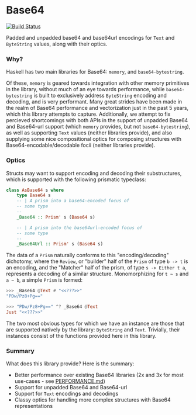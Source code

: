# Base64

[![Build Status](https://travis-ci.com/emilypi/base64.svg?branch=master)](https://travis-ci.com/emilypi/base64)

Padded and unpadded base64 and base64url encodings for `Text` and `ByteString` values, along with their optics.


### Why?

Haskell has two main libraries for Base64: `memory`, and `base64-bytestring`.

Of these, `memory` is geared towards integration with other memory primitives in the library, without much of an eye towards performance, while `base64-bytestring` is built to exclusively address `ByteString` encoding and decoding, and is very performant. Many great strides have been made in the realm of Base64 performance and vectorization just in the past 5 years, which this library attempts to capture. Additionally, we attempt to fix percieved shortcomings with both APIs in the support of unpadded Base64 and Base64-url support (which `memory` provides, but not `base64-bytestring`), as well as supporting `Text` values (neither libraries provide), and also supplying some nice compositional optics for composing structures with Base64-encodable/decodable focii (neither libraries provide).

### Optics

Structs may want to support encoding and decoding their substructures, which is supported with the following prismatic typeclass:

```haskell
class AsBase64 s where
    type Base64 s
    -- | A prism into a base64-encoded focus of
    -- some type
    --
    _Base64 :: Prism' s (Base64 s)

    -- | A prism into the base64url-encoded focus of
    -- some type
    --
    _Base64Url :: Prism' s (Base64 s)
```

The data of a `Prism` naturally conforms to this "encoding/decoding" dichotomy, where the `Review`, or "builder" half of the `Prism` of type `b -> t` is an encoding, and the "Matcher" half of the prism, of type `s -> Either t a`, represents a decoding of a similar structure. Monomorphizing for `t ~ s` and `a ~ b`, a simple `Prism` is formed:

```haskell
>>> _Base64 @Text # "<<???>>"
"PDw/Pz8+Pg=="

>>> "PDw/Pz8+Pg==" ^? _Base64 @Text
Just "<<???>>"
```

The two most obvious types for which we have an instance are those that are supported natively by the library: `ByteString` and `Text`. Trivially, their instances consist of the functions provided here in this library.

### Summary

What does this library provide? Here is the summary:

- Better performance over existing Base64 libraries (2x and 3x for most use-cases - see [PERFORMANCE.md](benchmarks/PERFORMANCE.md))
- Support for unpadded Base64 and Base64-url
- Support for `Text` encodings and decodings
- Classy optics for handling more complex structures with Base64 representations
